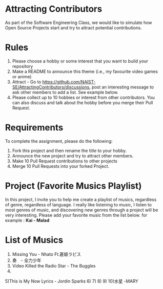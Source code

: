 # Attracting Contributors
As part of the Software Engineering Class, we would like to simulate how Open Source Projects start and try to attract potential contributions.

# Rules

1. Please choose a hobby or some interest that you want to build your repository
2. Make a README to announce this theme (i.e., my favourite video games or anime)
3. Attract - Go to https://github.com/NAIST-SE/AttractingContributors/discussions, post an interesting message to ask other members to add a list. See example below.
4. Please collect up to 10 hobbies or interest from other contributors. You can also discuss and talk about the hobby before you merge their Pull Request.

# Requirements
To complete the assignment, please do the following:
1. Fork this project and then rename the title to your hobby. 
2. Announce the new project and try to attract other members.
3. Make 10 Pull Request contributions to other projects
4. Merge 10 Pull Requests into your forked Project.

# Project (Favorite Musics Playlist)
In this project, I invite you to help me create a playlist of musics, regardless of genre, regardless of language. I really like listening to music, I listen to most genres of music, and discovering new genres through a project will be very interesting. Please add your favorite music from the list below. for example :
**Kai - Malad**


# List of Musics

1) Missing You - Nhato Ft.蒼姫ラピス
2) 奏　- 全力少年
3) Video Killed the Radio Star - The Buggles
4) 
5)This is My Now Lyrics - Jordin Sparks
6)
7)
8)
9)
10)水星 -MARY


